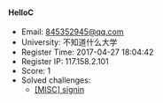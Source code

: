 #### HelloC  

* Email: 845352945@qq.com  
* University: 不知道什么大学  
* Register Time: 2017-04-27 18:04:42  
* Register IP: 117.158.2.101  
* Score: 1  
* Solved challenges: 
  * [[MISC] signin](https://github.com/SniperOJ/Challenges/blob/master/misc/signin.json)  
